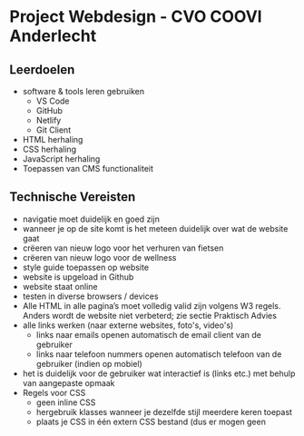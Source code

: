 # Project Webdesign - CVO COOVI Anderlecht


## Leerdoelen

- software & tools leren gebruiken
  - VS Code
  - GitHub
  - Netlify
  - Git Client
- HTML herhaling
- CSS herhaling
- JavaScript herhaling
- Toepassen van CMS functionaliteit

## Technische Vereisten

- navigatie moet duidelijk en goed zijn
- wanneer je op de site komt is het meteen duidelijk over wat de website gaat
- crëeren van nieuw logo voor het verhuren van fietsen 
- crëeren van nieuw logo voor de wellness
- style guide toepassen op website
- website is upgeload in Github
- website staat online
- testen in diverse browsers / devices
- Alle HTML in alle pagina’s moet volledig valid zijn volgens W3 regels. Anders wordt de website niet verbeterd; zie sectie Praktisch Advies
- alle links werken (naar externe websites, foto's, video's)
  - links naar emails openen automatisch de email client van de gebruiker
  - links naar telefoon nummers openen automatisch telefoon van de gebruiker (indien op mobiel) 
- het is duidelijk voor de gebruiker wat interactief is (links etc.) met behulp van aangepaste opmaak
- Regels voor CSS
  - geen inline CSS 
  - hergebruik klasses wanneer je dezelfde stijl meerdere keren toepast
  - plaats je CSS in één extern CSS bestand (dus er mogen geen <style> tags staan in je HTML) [zie hier hoe](https://goldflow.github.io/website-productie/les_02/#css-toevoegen-aan-ons-document)
- alle tekst moet duidelijk leesbaar zijn qua contrast (bv. geen donkergrijs op zwart, of blauw op paars)
- foto’s / afbeeldingen hou je op gepaste grootte / resolutie (de gebruiker moet niet scrollen om de pagina te zien). Geen afbeeldingen die groter zijn dan een halve MB (500kb) - als je de originele afbeelding erop wil zetten kan je dat doen als een link / href.
- gebruik genoeg (wit)ruimte waar dit gepast is; je kan hiervoor padding gebruiken (zie [hier](https://www.w3schools.com/css/css_padding.asp))
- maak gebruik van een CSS animatie. 
  - [Je kan hier vinden hoe je dit doet](https://www.w3schools.com/css/css3_animations.asp).
  - Extra inspiratie kan je vinden op Codepen
- Je moet een favicon integreren, hier vind je hoe: [uitleg](./favicon)

[Link naar Project Webdesign op Smartschool](https://cvobrussel.smartschool.be/index.php?module=News&file=coursenews&function=main&courseID=11584&ssID=1711)

[Link naar Briefing Overzicht](Project_webdesign_Briefing_presentatie_2022.pdf)
  
## Indienen

Zoals beschreven in de technische vereisten is de hoofdbedoeling dat je de website online zet.

Dit doe je in de volgende stappen:

1. Je maakt een eigen GitHub Repository [klik hier hoe repository creatie te doen](https://goldflow.github.io/website-productie-2/les_01/#repository-creatie)

2. Je plaatst de bestanden van je website op je eigen GitHub repository - zoals in Les 1 gezien is je repository dus gewoon een soort van online map / foldeR. [Hier zie je hoe mbhv Github Desktop je bestanden van je project in je repository plaatst](https://goldflow.github.io/website-productie-2/les_01/#github-desktop---fetch-pull-push) (als voorbeeld wordt de repository github-voorbeeld gebruikt maar het werkt op exact dezelfde manier voor je eigen repository)

3. Je zet de portfolio online door gebruik te maken van Netlify en door Netlify de inhoud van je Github Repository te laten lezen. Hoe je dit doet kan je terugvinden hier: [Klik hier om te zien hoe je een site die op Github staat online zet via Netlify](https://goldflow.github.io/website-productie-2/les_01/#hoe-site-van-github-op-netlify-te-plaatsen) Na deze stap te vervolledigen zal je ook de link kunnen zien.

Daarnaast moet je ook:

- .zip / .rar bestand van je verbeterde site in de Uploadzone plaatsen
- als commentaar geef me je de link naar je website
- geef me ook de **screenshot** van je Netlify pagina zodat ik kan zien dat je het online hebt gezet via Netlify

## Vragen / Problemen
Bekijk ook zeker deze cursus & de pagina https://www.studieanker.be/html/ voor meer info.

Het is de bedoeling dat iedereen ook gebruik maakt van het forum van Project Webdesign, om zowel dingen te delen als vragen te stellen, en dat de cursisten elkaar dan kunnen helpen.

Je mag natuurlijk ons nog steeds aanspreken, maar maak gebruik van het forum van Project Webdesign zodat het antwoord te zien kan zijn voor alle cursisten.
Als we dan een vraag oplossen / beantwoorden, kunnen je collegacursisten later ook zien hoe hun probleem op te lossen.
